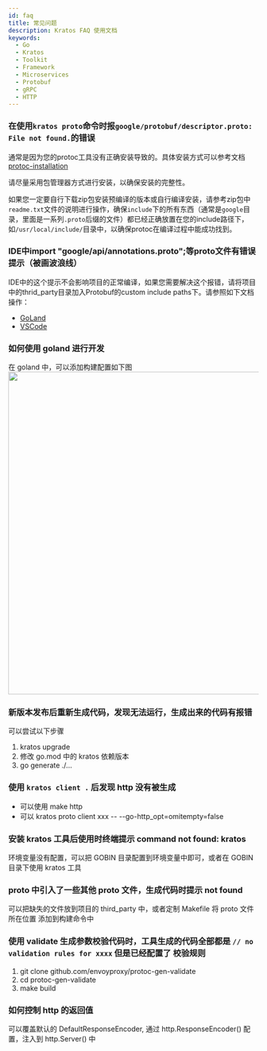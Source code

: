 ```yaml
---
id: faq
title: 常见问题
description: Kratos FAQ 使用文档
keywords:
  - Go 
  - Kratos
  - Toolkit
  - Framework
  - Microservices
  - Protobuf
  - gRPC
  - HTTP
---
```


### 在使用`kratos proto`命令时报`google/protobuf/descriptor.proto: File not found.`的错误
通常是因为您的protoc工具没有正确安装导致的。具体安装方式可以参考文档[protoc-installation](https://grpc.io/docs/protoc-installation/)

请尽量采用包管理器方式进行安装，以确保安装的完整性。

如果您一定要自行下载zip包安装预编译的版本或自行编译安装，请参考zip包中`readme.txt`文件的说明进行操作，确保`include`下的所有东西（通常是`google`目录，里面是一系列`.proto`后缀的文件）都已经正确放置在您的include路径下，如`/usr/local/include/`目录中，以确保protoc在编译过程中能成功找到。

### IDE中import "google/api/annotations.proto";等proto文件有错误提示（被画波浪线）
IDE中的这个提示不会影响项目的正常编译，如果您需要解决这个报错，请将项目中的thrid_party目录加入Protobuf的custom include paths下。请参照如下文档操作：
* [GoLand](https://github.com/ksprojects/protobuf-jetbrains-plugin#configuration) 
* [VSCode](https://github.com/zxh0/vscode-proto3#extension-settings)

### 如何使用 goland 进行开发

在 goland 中，可以添加构建配置如下图
<img src="/images/goland.png" width="650px" />

### 新版本发布后重新生成代码，发现无法运行，生成出来的代码有报错

可以尝试以下步骤
1. kratos upgrade
2. 修改 go.mod 中的 kratos 依赖版本
3. go generate ./...

### 使用 `kratos client .` 后发现 http 没有被生成

- 可以使用 make http
- 可以 kratos proto client xxx -- --go-http_opt=omitempty=false

### 安装 kratos 工具后使用时终端提示 command not found: kratos

环境变量没有配置，可以把 GOBIN 目录配置到环境变量中即可，或者在 GOBIN 目录下使用 kratos 工具

### proto 中引入了一些其他 proto 文件，生成代码时提示 not found

可以把缺失的文件放到项目的 third_party 中，或者定制 Makefile 将 proto 文件所在位置 添加到构建命令中

### 使用 validate 生成参数校验代码时，工具生成的代码全部都是 `// no validation rules for xxxx` 但是已经配置了 校验规则

1. git clone github.com/envoyproxy/protoc-gen-validate
2. cd protoc-gen-validate
3. make build

### 如何控制 http 的返回值

可以覆盖默认的 DefaultResponseEncoder, 通过 http.ResponseEncoder() 配置，注入到 http.Server() 中
